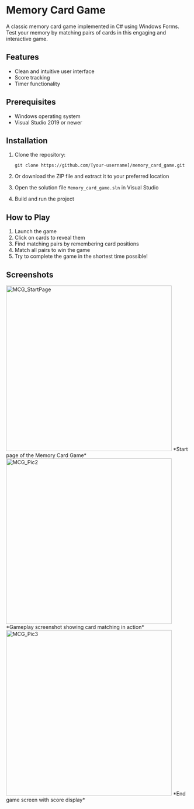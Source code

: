 # Memory Card Game

A classic memory card game implemented in C# using Windows Forms. Test your memory by matching pairs of cards in this engaging and interactive game.

## Features

- Clean and intuitive user interface
- Score tracking
- Timer functionality

## Prerequisites

- Windows operating system
- Visual Studio 2019 or newer

## Installation

1. Clone the repository:
   ```
   git clone https://github.com/[your-username]/memory_card_game.git
   ```
   
2. Or download the ZIP file and extract it to your preferred location

3. Open the solution file `Memory_card_game.sln` in Visual Studio

4. Build and run the project

## How to Play

1. Launch the game
2. Click on cards to reveal them
3. Find matching pairs by remembering card positions
4. Match all pairs to win the game
5. Try to complete the game in the shortest time possible!

## Screenshots

<img width="453" height="auto" alt="MCG_StartPage" src="https://user-images.githubusercontent.com/115111370/208117647-05efe298-381d-43d5-86fa-b39b5b774ec9.png">
*Start page of the Memory Card Game*

<img width="453" height="auto" alt="MCG_Pic2" src="https://user-images.githubusercontent.com/115111370/208117657-bfafeff3-1bba-400e-9eb6-036e50fa3fce.png">
*Gameplay screenshot showing card matching in action*

<img width="453" height="auto" alt="MCG_Pic3" src="https://user-images.githubusercontent.com/115111370/208117667-bb25dfd3-15b7-4e97-bd95-00e94e49d37d.png">
*End game screen with score display*
